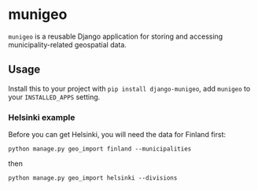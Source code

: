 munigeo
=======

`munigeo` is a reusable Django application for storing and accessing
municipality-related geospatial data.

## Usage
Install this to your project with `pip install django-munigeo`,
add `munigeo` to your `INSTALLED_APPS` setting.

### Helsinki example
Before you can get Helsinki, you will need the data for Finland first:
```
python manage.py geo_import finland --municipalities
```
then
```
python manage.py geo_import helsinki --divisions
```
